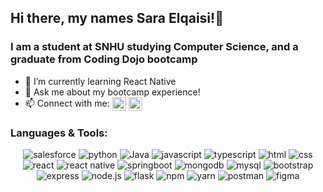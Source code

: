 ## Hi there, my names Sara Elqaisi!👋
### I am a student at SNHU studying Computer Science, and a graduate from Coding Dojo bootcamp
- 🌱 I’m currently learning React Native
- 💬 Ask me about my bootcamp experience!
- 📫 Connect with me: [<img align="center" alt="linkedin | Sara Elqaisi" width="22px" src="https://upload.wikimedia.org/wikipedia/commons/thumb/8/81/LinkedIn_icon.svg/2048px-LinkedIn_icon.svg.png" />][linkedin]  [<img align="center" alt="Gmail | Sara Elqaisi" width="22px" src="https://cdn-icons-png.flaticon.com/512/281/281769.png" />][gmail]

[linkedin]: linkedin.com/in/sara-elqaisi
[gmail]: elqaissa@gmail.com


### Languages & Tools:
<div align="center">
<img alt="salesforce" src="https://img.shields.io/badge/Salesforce-00A1E0?style=for-the-badge&logo=Salesforce&logoColor=white" />
<img alt="python" src="https://img.shields.io/badge/Python-FFD43B?style=for-the-badge&logo=python&logoColor=blue" />
<img alt="Java" src="https://img.shields.io/badge/java-%23ED8B00.svg?style=for-the-badge&logo=java&logoColor=white" />
<img alt="javascript" src="https://img.shields.io/badge/JavaScript-323330?style=for-the-badge&logo=javascript&logoColor=F7DF1E" />
<img alt="typescript" src="https://img.shields.io/badge/TypeScript-007ACC?style=for-the-badge&logo=typescript&logoColor=white" />
<img alt="html" src="https://img.shields.io/badge/HTML5-E34F26?style=for-the-badge&logo=html5&logoColor=white" />
<img alt="css" src="https://img.shields.io/badge/CSS3-1572B6?style=for-the-badge&logo=css3&logoColor=white" />
<img alt="react" src="https://img.shields.io/badge/React-20232A?style=for-the-badge&logo=react&logoColor=61DAFB" />
<img alt="react native" src="https://img.shields.io/badge/React_Native-20232A?style=for-the-badge&logo=react&logoColor=61DAFB" />
<img alt="springboot" src="https://img.shields.io/badge/Spring_Boot-F2F4F9?style=for-the-badge&logo=spring-boot" />
<img alt="mongodb" src="https://img.shields.io/badge/MongoDB-4EA94B?style=for-the-badge&logo=mongodb&logoColor=white" />
<img alt="mysql" src="https://img.shields.io/badge/MySQL-005C84?style=for-the-badge&logo=mysql&logoColor=white" />
<img alt="bootstrap" src="https://img.shields.io/badge/Bootstrap-563D7C?style=for-the-badge&logo=bootstrap&logoColor=white" />
<img alt="express" src="https://img.shields.io/badge/Express.js-000000?style=for-the-badge&logo=express&logoColor=white" />
<img alt="node.js" src="https://img.shields.io/badge/Node.js-339933?style=for-the-badge&logo=nodedotjs&logoColor=white"/>
<img alt="flask" src="https://img.shields.io/badge/Flask-000000?style=for-the-badge&logo=flask&logoColor=white" />
<img alt="npm" src="https://img.shields.io/badge/npm-CB3837?style=for-the-badge&logo=npm&logoColor=white" />
<img alt="yarn" src="https://img.shields.io/badge/Yarn-2C8EBB?style=for-the-badge&logo=yarn&logoColor=white"/>
<img alt="postman" src="https://img.shields.io/badge/Postman-FF6C37?style=for-the-badge&logo=Postman&logoColor=white" />
<img alt="figma" src="https://img.shields.io/badge/Figma-F24E1E?style=for-the-badge&logo=figma&logoColor=white" />
</div>

